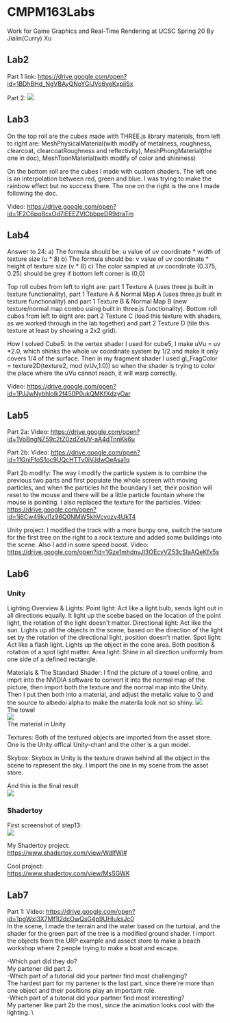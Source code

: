# CMPM163Labs
Work for Game Graphics and Real-Time Rendering at UCSC Spring 20
By Jialin(Curry) Xu

## Lab2
Part 1 link: https://drive.google.com/open?id=1BDhBHd_NgVBAyQNoYGIJVo6yeKxpijSx

Part 2: 
![](lab2/part2.png)

## Lab3
On the top roll are the cubes made with THREE.js library materials, from left to right are: MeshPhysicalMaterial(with modify of metalness, roughness, clearcoat, clearcoatRoughness and reflectivity), MeshPhongMaterial(the one in doc), MeshToonMaterial(with modify of color and shininess)

On the bottom roll are the cubes I made with custom shaders. The left one is an interpolation between red, green and blue. I was trying to make the rainbow effect but no success there. The one on the right is the one I made following the doc.

Video: https://drive.google.com/open?id=1F2C6pqBcxOd7lEEEZVICbbpeDR9draTm

## Lab4
Answer to 24:
a) The formula should be: u value of uv coordinate * width of texture size (u * 8) 
b) The formula should be: v value of uv coordinate * height of texture size (v * 8) 
c) The color sampled at uv coordinate (0.375, 0.25) should be grey if bottom left corner is (0,0)

Top roll cubes from left to right are: part 1 Texture A (uses three.js built in texture functionality), part 1 Texture A & Normal Map A (uses three.js built in texture functionality) and part 1 Texture B & Normal Map B (new texture/normal map combo using built in three.js functionality).
Bottom roll cubes from left to eight are: part 2 Texture C (load this texture with shaders, as we worked through in the lab together) and part 2 Texture D (tile this texture at least by showing a 2x2 grid).

How I solved Cube5: 
In the vertex shader I used for cube5, I make uVu = uv *2.0, which shinks the whole uv coordinate system by 1/2 and make it only covers 1/4 of the surface. Then in my fragment shader I used gl_FragColor = texture2D(texture2, mod (vUv,1.0)) so when the shader is trying to color the place where the uVu cannot reach, it will warp correctly.

Video: https://drive.google.com/open?id=1PJJwNybhlolk2f450P0ukQMKfXdzyOar

## Lab5 
Part 2a: 
Video: https://drive.google.com/open?id=1VoBngNZ59c2tZ0zdZeUV-aA4dTnnKk6u

Part 2b:
Video: https://drive.google.com/open?id=11GniFfoS1oc9UQcHTTv0iVJdwOeAsa1q

Part 2b modify:
The way I modify the particle system is to combine the previous two parts and first populate the whole screen with moving particles, and when the particles hit the boundary I set, their position will reset to the mouse and there will be a little particle fountain where the mouse is pointing. I also replaced the texture for the particles.
Video: https://drive.google.com/open?id=1i6Cw49kvI1z96Q0NMW5khVcvozy4UkT4

Unity project:
I modified the track with a more bunpy one, switch the texture for the first tree on the right to a rock texture and added some buildings into the scene. Also I add in some speed boost.
Video: https://drive.google.com/open?id=1Gze1mhdnvJl3OEcvVZ53cSlaAQeKfx5s

## Lab6
### Unity
Lighting Overview & Lights:
Point light: Act like a light bulb, sends light out in all directions equally. It light up the scebe based on the location of the point light, the rotation of the light doesn't matter. 
Directional light: Act like the sun. Lights up all the objects in the scene, based on the direction of the light set by the rotation of the directional light, position doesn't matter. 
Spot light:  Act like a flash light. Lights up the object in the cone area. Both position & rotation of a spot light matter.
Area light: Shine in all direction uniformly from one side of a defined rectangle. 

Materials & The Standard Shader:
I find the picture of a towel online, and imprt into the NVIDIA software to convert it into the normal map of the picture, then import both the texture and the normal map into the Unity. Then I put then both into a material, and adjust the metalic value to 0 and the source to albedoi alpha to make the materila look not so shiny. 
![](lab6/towel.jpg)\
The towel\
![](lab6/material.png)\
The material in Unity

Textures:
Both of the textured objects are imported from the asset store. One is the Unity offical Unity-chan! and the other is a gun model. 

Skybox:
Skybox in Unity is the texture drawn behind all the object in the scene to represent the sky. I import the one in my scene from the asset store.

And this is the final result\
![](lab6/unity_shot.png)

### Shadertoy
First screenshot of step13:\
![](lab6/shadertoy.png)

My Shadertoy project:\
https://www.shadertoy.com/view/WdlfWl#

Cool project:\
https://www.shadertoy.com/view/MsSGWK

## Lab7 
Part 1:
Video: https://drive.google.com/open?id=1pgWxl3X7Mf1l2dcOwQsG4p9UHIuksJc0 \
In the scene, I made the terrain and the water based on the turtoial, and the shader for the green part of the tree is a modified ground shader. I import the objects from the URP example and assect store to make a beach workshop where 2 people trying to make a boat and escape. 

-Which part did they do? \
My partener did part 2. \
-Which part of a tutorial did your partner find most challenging? \
The hardest part for my partener is the last part, since there're more than one object and their positions play an important role. \
-Which part of a tutorial did your partner find most interesting? \
My partener like part 2b the most, since the animation looks cool with the lighting. \